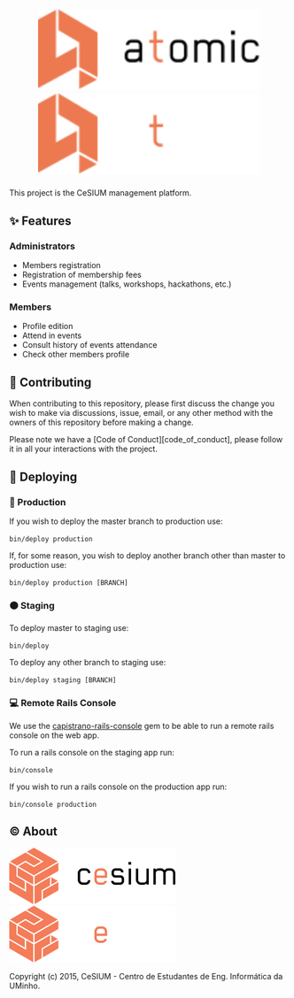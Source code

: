[contributing]: CONTRIBUTING.md
[capistrano-repo]: https://github.com/ydkn/capistrano-rails-console

<h1 align="center">
  <img src=".github/brand/atomic-DARK.svg#gh-light-mode-only" width="400">
  <img src=".github/brand/atomic-LIGHT.svg#gh-dark-mode-only" width="400">
</h1>

This project is the CeSIUM management platform.

## ✨ Features

### Administrators

- Members registration
- Registration of membership fees
- Events management (talks, workshops, hackathons, etc.)

### Members

- Profile edition
- Attend in events
- Consult history of events attendance
- Check other members profile

## 🤝 Contributing

When contributing to this repository, please first discuss the change you wish
to make via discussions, issue, email, or any other method with the owners of
this repository before making a change.

Please note we have a [Code of Conduct][code_of_conduct], please follow it
in all your interactions with the project.

## 🚀 Deploying

### 🔴 Production

If you wish to deploy the master branch to production use:

`bin/deploy production`

If, for some reason, you wish to deploy another branch other than master to
production use:

`bin/deploy production [BRANCH]`

### 🟠 Staging

To deploy master to staging use:

`bin/deploy`

To deploy any other branch to staging use:

`bin/deploy staging [BRANCH]`

### 💻 Remote Rails Console

We use the [capistrano-rails-console][capistrano-repo] gem to be able to run a
remote rails console on the web app.

To run a rails console on the staging app run:

`bin/console`

If you wish to run a rails console on the production app run:

`bin/console production`

## ©️ About

<img src=".github/brand/cesium-DARK.svg#gh-light-mode-only" width="300">
<img src=".github/brand/cesium-LIGHT.svg#gh-dark-mode-only" width="300">

Copyright (c) 2015, CeSIUM - Centro de Estudantes de Eng. Informática da UMinho.
